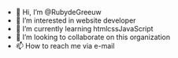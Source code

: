 - 👋 Hi, I’m @RubydeGreeuw
- 👀 I’m interested in website developer
- 🌱 I’m currently learning htmlcssJavaScript 
- 💞️ I’m looking to collaborate on this organization 
- 📫 How to reach me via e-mail 

<!---
RubydeGreeuw/RubydeGreeuw is a ✨ special ✨ repository because its `README.md` (this file) appears on your GitHub profile.
You can click the Preview link to take a look at your changes.
--->
